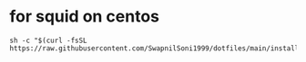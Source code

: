 # for squid on centos
```
sh -c "$(curl -fsSL https://raw.githubusercontent.com/SwapnilSoni1999/dotfiles/main/install_squid.sh)"
```
